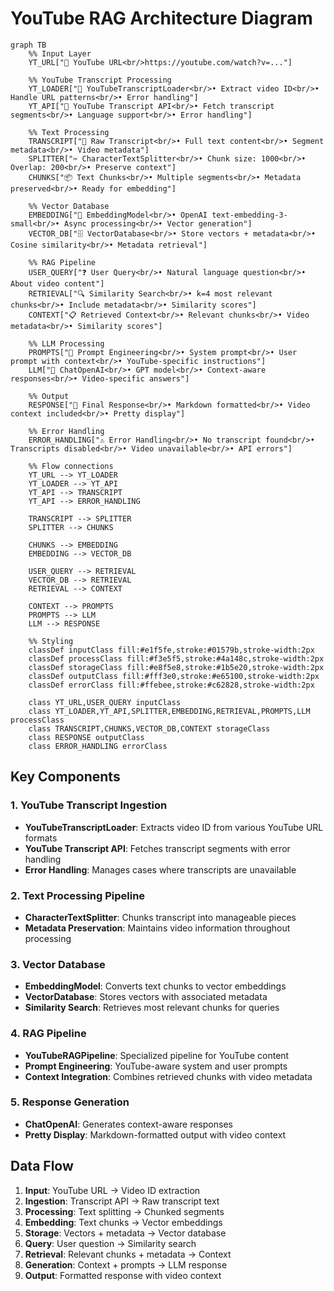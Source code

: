 # YouTube RAG Architecture Diagram

```mermaid
graph TB
    %% Input Layer
    YT_URL["🎥 YouTube URL<br/>https://youtube.com/watch?v=..."]
    
    %% YouTube Transcript Processing
    YT_LOADER["📝 YouTubeTranscriptLoader<br/>• Extract video ID<br/>• Handle URL patterns<br/>• Error handling"]
    YT_API["🔗 YouTube Transcript API<br/>• Fetch transcript segments<br/>• Language support<br/>• Error handling"]
    
    %% Text Processing
    TRANSCRIPT["📄 Raw Transcript<br/>• Full text content<br/>• Segment metadata<br/>• Video metadata"]
    SPLITTER["✂️ CharacterTextSplitter<br/>• Chunk size: 1000<br/>• Overlap: 200<br/>• Preserve context"]
    CHUNKS["📦 Text Chunks<br/>• Multiple segments<br/>• Metadata preserved<br/>• Ready for embedding"]
    
    %% Vector Database
    EMBEDDING["🧠 EmbeddingModel<br/>• OpenAI text-embedding-3-small<br/>• Async processing<br/>• Vector generation"]
    VECTOR_DB["🗄️ VectorDatabase<br/>• Store vectors + metadata<br/>• Cosine similarity<br/>• Metadata retrieval"]
    
    %% RAG Pipeline
    USER_QUERY["❓ User Query<br/>• Natural language question<br/>• About video content"]
    RETRIEVAL["🔍 Similarity Search<br/>• k=4 most relevant chunks<br/>• Include metadata<br/>• Similarity scores"]
    CONTEXT["📋 Retrieved Context<br/>• Relevant chunks<br/>• Video metadata<br/>• Similarity scores"]
    
    %% LLM Processing
    PROMPTS["📝 Prompt Engineering<br/>• System prompt<br/>• User prompt with context<br/>• YouTube-specific instructions"]
    LLM["🤖 ChatOpenAI<br/>• GPT model<br/>• Context-aware responses<br/>• Video-specific answers"]
    
    %% Output
    RESPONSE["💬 Final Response<br/>• Markdown formatted<br/>• Video context included<br/>• Pretty display"]
    
    %% Error Handling
    ERROR_HANDLING["⚠️ Error Handling<br/>• No transcript found<br/>• Transcripts disabled<br/>• Video unavailable<br/>• API errors"]
    
    %% Flow connections
    YT_URL --> YT_LOADER
    YT_LOADER --> YT_API
    YT_API --> TRANSCRIPT
    YT_API --> ERROR_HANDLING
    
    TRANSCRIPT --> SPLITTER
    SPLITTER --> CHUNKS
    
    CHUNKS --> EMBEDDING
    EMBEDDING --> VECTOR_DB
    
    USER_QUERY --> RETRIEVAL
    VECTOR_DB --> RETRIEVAL
    RETRIEVAL --> CONTEXT
    
    CONTEXT --> PROMPTS
    PROMPTS --> LLM
    LLM --> RESPONSE
    
    %% Styling
    classDef inputClass fill:#e1f5fe,stroke:#01579b,stroke-width:2px
    classDef processClass fill:#f3e5f5,stroke:#4a148c,stroke-width:2px
    classDef storageClass fill:#e8f5e8,stroke:#1b5e20,stroke-width:2px
    classDef outputClass fill:#fff3e0,stroke:#e65100,stroke-width:2px
    classDef errorClass fill:#ffebee,stroke:#c62828,stroke-width:2px
    
    class YT_URL,USER_QUERY inputClass
    class YT_LOADER,YT_API,SPLITTER,EMBEDDING,RETRIEVAL,PROMPTS,LLM processClass
    class TRANSCRIPT,CHUNKS,VECTOR_DB,CONTEXT storageClass
    class RESPONSE outputClass
    class ERROR_HANDLING errorClass
```

## Key Components

### 1. **YouTube Transcript Ingestion**
- **YouTubeTranscriptLoader**: Extracts video ID from various YouTube URL formats
- **YouTube Transcript API**: Fetches transcript segments with error handling
- **Error Handling**: Manages cases where transcripts are unavailable

### 2. **Text Processing Pipeline**
- **CharacterTextSplitter**: Chunks transcript into manageable pieces
- **Metadata Preservation**: Maintains video information throughout processing

### 3. **Vector Database**
- **EmbeddingModel**: Converts text chunks to vector embeddings
- **VectorDatabase**: Stores vectors with associated metadata
- **Similarity Search**: Retrieves most relevant chunks for queries

### 4. **RAG Pipeline**
- **YouTubeRAGPipeline**: Specialized pipeline for YouTube content
- **Prompt Engineering**: YouTube-aware system and user prompts
- **Context Integration**: Combines retrieved chunks with video metadata

### 5. **Response Generation**
- **ChatOpenAI**: Generates context-aware responses
- **Pretty Display**: Markdown-formatted output with video context

## Data Flow

1. **Input**: YouTube URL → Video ID extraction
2. **Ingestion**: Transcript API → Raw transcript text
3. **Processing**: Text splitting → Chunked segments
4. **Embedding**: Text chunks → Vector embeddings
5. **Storage**: Vectors + metadata → Vector database
6. **Query**: User question → Similarity search
7. **Retrieval**: Relevant chunks + metadata → Context
8. **Generation**: Context + prompts → LLM response
9. **Output**: Formatted response with video context
